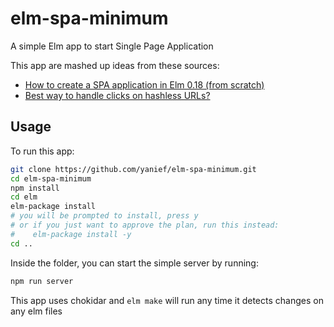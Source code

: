 # elm-spa-minimum

A simple Elm app to start Single Page Application

This app are mashed up ideas from these sources:
* [How to create a SPA application in Elm 0.18 (from scratch)
](https://medium.com/@adrian_ribao/how-to-create-a-spa-application-in-elm-0-18-from-scratch-68d25e0631f6)
* [Best way to handle clicks on hashless URLs?](https://github.com/elm-lang/navigation/issues/13)

## Usage
To run this app:
```bash
git clone https://github.com/yanief/elm-spa-minimum.git 
cd elm-spa-minimum
npm install
cd elm
elm-package install
# you will be prompted to install, press y
# or if you just want to approve the plan, run this instead:
#    elm-package install -y
cd ..
```

Inside the folder, you can start the simple server by running:
```bash
npm run server
```

This app uses chokidar and `elm make` will run any time it detects changes on any elm files
